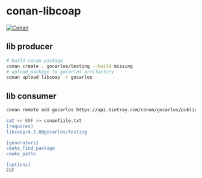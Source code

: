 # conan-libcoap

[![Conan](https://api.bintray.com/packages/gocarlos/public-conan/libcoap:gocarlos/images/download.svg) ](https://bintray.com/gocarlos/public-conan/libcoap:gocarlos/_latestVersion)

## lib producer

```bash
# build conan package
conan create . gocarlos/testing --build missing
# upload package to gocarlos artifactory
conan upload libcoap -r gocarlos
```

## lib consumer

```bash
conan remote add gocarlos https://api.bintray.com/conan/gocarlos/public-conan

cat << EOF >> conanfiile.txt
[requires]
libcoap/4.3.0@gocarlos/testing

[generators]
cmake_find_package
cmake_paths

[options]
EOF
```
